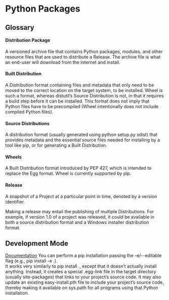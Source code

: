 # Python Packages

## Glossary

#### Distribution Package
A versioned archive file that contains Python packages, modules, and other resource files that are used to distribute a Release. The archive file is what an end-user will download from the internet and install.

#### Built Distribution
A Distribution format containing files and metadata that only need to be moved to the correct location on the target system, to be installed. Wheel is such a format, whereas distutil’s Source Distribution is not, in that it requires a build step before it can be installed. This format does not imply that Python files have to be precompiled (Wheel intentionally does not include compiled Python files).

#### Source Distributions
A distribution format (usually generated using python setup.py sdist) that provides metadata and the essential source files needed for installing by a tool like pip, or for generating a Built Distribution.

#### Wheels
A Built Distribution format introduced by PEP 427, which is intended to replace the Egg format. Wheel is currently supported by pip.

#### Release
A snapshot of a Project at a particular point in time, denoted by a version identifier.

Making a release may entail the publishing of multiple Distributions. For example, if version 1.0 of a project was released, it could be available in both a source distribution format and a Windows installer distribution format.

## Development Mode
[Documentation][Devmode]
You can perform a pip installation passing the -e/--editable flag (e.g., pip install -e .).   
It works very similarly to pip install ., except that it doesn’t actually install anything. Instead, it creates a special .egg-link file in the target directory (usually site-packages) that links to your project’s source code. It may also update an existing easy-install.pth file to include your project’s source code, thereby making it available on sys.path for all programs using that Python installation.





[Devmode]: https://setuptools.pypa.io/en/latest/userguide/development_mode.html